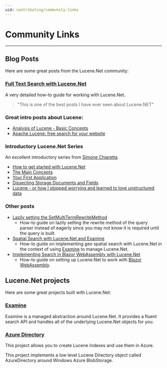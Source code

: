 ```yaml
---
uid: contributing/community-links
---
```


# Community Links

---

## Blog Posts

Here are some great posts from the Lucene.Net community:

### [Full Text Search with Lucene.Net](https://www.elbisch.ch/2019/05/31/full-text-search-for-database-entities-with-lucene-net/)

A very detailed how-to guide for working with Lucene.Net.

> "This is one of the best posts I have ever seen about Lucene.NET"

### Great intro posts about Lucene:

* [Analysis of Lucene - Basic Concepts](https://www.alibabacloud.com/blog/analysis-of-lucene---basic-concepts_594672)
* [Apache Lucene: free search for your website](https://www.ionos.com/digitalguide/server/configuration/apache-lucene/)

### Introductory Lucene.Net Series

An excellent introductory series from [Simone Chiaretta](http://codeclimber.net.nz/)

- [How to get started with Lucene.Net](https://codeclimber.net.nz/archive/2009/08/27/how-to-get-started-with-lucenenet/)
- [The Main Concepts](https://codeclimber.net.nz/archive/2009/08/31/lucenenet-the-main-concepts/)
- [Your First Application](https://codeclimber.net.nz/archive/2009/09/02/lucenenet-your-first-application/)
- [Dissecting Storage Documents and Fields](https://codeclimber.net.nz/archive/2009/09/04/dissecting-lucenenet-storage-documents-and-fields/)
- [Lucene - or how I stopped worrying and learned to love unstructured data](https://codeclimber.net.nz/archive/2009/09/08/lucene-or-how-i-stopped-worrying-and-learned-to/)

### Other posts

- [Lazily setting the SetMultiTermRewriteMethod](https://shazwazza.com/post/how-to-set-rewrite-method-on-queries-lazily-in-lucene/)
  - How-to guide on lazily setting the rewrite method of the query parser instead of eagerly since you may not know it is required until the query is built.
- [Spatial Search with Lucene.Net and Examine](https://shazwazza.com/post/spatial-search-with-examine-and-lucene/)
  - How-to guide on implementing geo spatial search with Lucene.Net in the context of using [Examine](https://github.com/shazwazza/examine) to manage Lucene.Net.
- [Implementing Search in Blazor WebAssembly with Lucene.Net](https://www.aaron-powell.com/posts/2019-11-29-implementing-search-in-blazor-webassembly-with-lucenenet/)
  - How-to guide on setting up Lucene.Net to work with [Blazor WebAssembly](https://docs.microsoft.com/en-gb/aspnet/core/blazor/?view=aspnetcore-3.0&WT.mc_id=aaronpowell-blog-aapowell#blazor-webassembly).

## Lucene.Net projects

Here are some great projects built with Lucene.Net:

### [Examine](https://github.com/shazwazza/examine)

Examine is a managed abstraction around Lucene.Net. It provides a fluent search API and handles all of the underlying Lucene.Net objects for you.

### [Azure Directory](https://github.com/azure-contrib/AzureDirectory)

This project allows you to create Lucene Indexes and use them in Azure.

This project implements a low level Lucene Directory object called AzureDirectory around Windows Azure BlobStorage.
